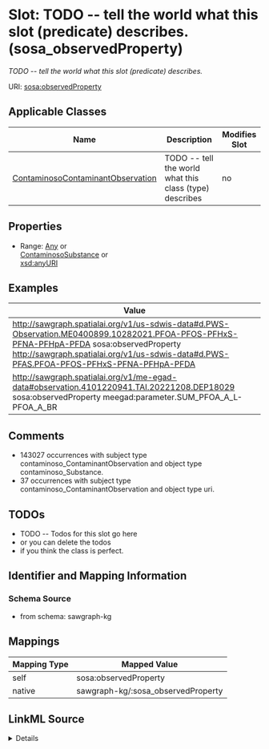 

# Slot: TODO -- tell the world what this slot (predicate) describes. (sosa_observedProperty)


_TODO -- tell the world what this slot (predicate) describes._





URI: [sosa:observedProperty](http://www.w3.org/ns/sosa/observedProperty)



<!-- no inheritance hierarchy -->





## Applicable Classes

| Name | Description | Modifies Slot |
| --- | --- | --- |
| [ContaminosoContaminantObservation](../classes/ContaminosoContaminantObservation.md) | TODO -- tell the world what this class (type) describes |  no  |







## Properties

* Range: [Any](../classes/Any.md)&nbsp;or&nbsp;<br />[ContaminosoSubstance](../classes/ContaminosoSubstance.md)&nbsp;or&nbsp;<br />[xsd:anyURI](http://www.w3.org/2001/XMLSchema#anyURI)






## Examples

| Value |
| --- |
| http://sawgraph.spatialai.org/v1/us-sdwis-data#d.PWS-Observation.ME0400899.10282021.PFOA-PFOS-PFHxS-PFNA-PFHpA-PFDA sosa:observedProperty http://sawgraph.spatialai.org/v1/us-sdwis-data#d.PWS-PFAS.PFOA-PFOS-PFHxS-PFNA-PFHpA-PFDA |
| http://sawgraph.spatialai.org/v1/me-egad-data#observation.4101220941.TAI.20221208.DEP18029 sosa:observedProperty meegad:parameter.SUM_PFOA_A_L-PFOA_A_BR |

## Comments

* 143027 occurrences with subject type contaminoso_ContaminantObservation and object type contaminoso_Substance.
* 37 occurrences with subject type contaminoso_ContaminantObservation and object type uri.

## TODOs

* TODO -- Todos for this slot go here
* or you can delete the todos
* if you think the class is perfect.

## Identifier and Mapping Information







### Schema Source


* from schema: sawgraph-kg




## Mappings

| Mapping Type | Mapped Value |
| ---  | ---  |
| self | sosa:observedProperty |
| native | sawgraph-kg/:sosa_observedProperty |




## LinkML Source

<details>
```yaml
name: sosa_observedProperty
description: TODO -- tell the world what this slot (predicate) describes.
title: TODO -- tell the world what this slot (predicate) describes.
todos:
- TODO -- Todos for this slot go here
- or you can delete the todos
- if you think the class is perfect.
comments:
- 143027 occurrences with subject type contaminoso_ContaminantObservation and object
  type contaminoso_Substance.
- 37 occurrences with subject type contaminoso_ContaminantObservation and object type
  uri.
examples:
- value: http://sawgraph.spatialai.org/v1/us-sdwis-data#d.PWS-Observation.ME0400899.10282021.PFOA-PFOS-PFHxS-PFNA-PFHpA-PFDA
    sosa:observedProperty http://sawgraph.spatialai.org/v1/us-sdwis-data#d.PWS-PFAS.PFOA-PFOS-PFHxS-PFNA-PFHpA-PFDA
- value: http://sawgraph.spatialai.org/v1/me-egad-data#observation.4101220941.TAI.20221208.DEP18029
    sosa:observedProperty meegad:parameter.SUM_PFOA_A_L-PFOA_A_BR
from_schema: sawgraph-kg
rank: 1000
slot_uri: sosa:observedProperty
alias: sosa_observedProperty
domain_of:
- contaminoso_ContaminantObservation
range: Any
any_of:
- range: contaminoso_Substance
- range: uri

```
</details>